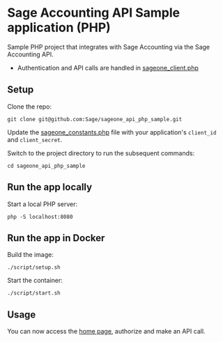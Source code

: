 # Sage Accounting API Sample application (PHP)

Sample PHP project that integrates with Sage Accounting via the Sage Accounting API.

* Authentication and API calls are handled in [sageone_client.php](sageone_client.php)

## Setup

Clone the repo:

`git clone git@github.com:Sage/sageone_api_php_sample.git`

Update the [sageone_constants.php](sageone_constants.php) file with your application's `client_id` and `client_secret`.

Switch to the project directory to run the subsequent commands:

```
cd sageone_api_php_sample
```

## Run the app locally

Start a local PHP server:

```
php -S localhost:8080
```

## Run the app in Docker

Build the image:

```
./script/setup.sh
```

Start the container:

```
./script/start.sh
```

## Usage

You can now access the [home page](http://localhost:8080/), authorize and make an API call.
